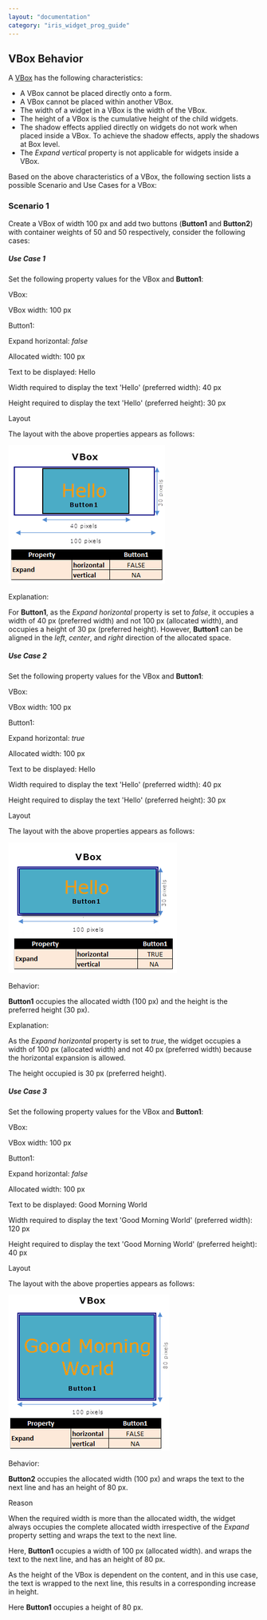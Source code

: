 ```yaml
---
layout: "documentation"
category: "iris_widget_prog_guide"
---
```

                              

VBox Behavior
-------------

A [VBox](VBox.html) has the following characteristics:

*   A VBox cannot be placed directly onto a form.
*   A VBox cannot be placed within another VBox.
*   The width of a widget in a VBox is the width of the VBox.
*   The height of a VBox is the cumulative height of the child widgets.
*   The shadow effects applied directly on widgets do not work when placed inside a VBox. To achieve the shadow effects, apply the shadows at Box level.
*   The _Expand vertical_ property is not applicable for widgets inside a VBox.

Based on the above characteristics of a VBox, the following section lists a possible Scenario and Use Cases for a VBox:

### Scenario 1

Create a VBox of width 100 px and add two buttons (**Button1** and **Button2**) with container weights of 50 and 50 respectively, consider the following cases:

##### Use Case 1

Set the following property values for the VBox and **Button1**:

VBox:

VBox width: 100 px

Button1:

Expand horizontal: _false_

Allocated width: 100 px

Text to be displayed: Hello

Width required to display the text 'Hello' (preferred width): 40 px

Height required to display the text 'Hello' (preferred height): 30 px

Layout

The layout with the above properties appears as follows:

![Button Expand horizontal false](Resources/Images/V-B-E--Hf.png)

Explanation:

For **Button1**, as the _Expand_ _horizontal_ property is set to _false_, it occupies a width of 40 px (preferred width) and not 100 px (allocated width), and occupies a height of 30 px (preferred height). However, **Button1** can be aligned in the _left_, _center_, and _right_ direction of the allocated space.

##### Use Case 2

Set the following property values for the VBox and **Button1**:

VBox:

VBox width: 100 px

Button1:

Expand horizontal: _true_

Allocated width: 100 px

Text to be displayed: Hello

Width required to display the text 'Hello' (preferred width): 40 px

Height required to display the text 'Hello' (preferred height): 30 px

Layout

The layout with the above properties appears as follows:

![Button with horizontal expand true](Resources/Images/V-B-E--Ht.png)

Behavior:

**Button1** occupies the allocated width (100 px) and the height is the preferred height (30 px).

Explanation:

As the _Expand horizontal_ property is set to _true_, the widget occupies a width of 100 px (allocated width) and not 40 px (preferred width) because the horizontal expansion is allowed.

The height occupied is 30 px (preferred height).

##### Use Case 3

Set the following property values for the VBox and **Button1**:

VBox:

VBox width: 100 px

Button1:

Expand horizontal: _false_

Allocated width: 100 px

Text to be displayed: Good Morning World

Width required to display the text 'Good Morning World' (preferred width): 120 px

Height required to display the text 'Good Morning World' (preferred height): 40 px

Layout

The layout with the above properties appears as follows:

![Large text with horizontal expand false](Resources/Images/V-B-E--Hf-LT.png)

Behavior:

**Button2** occupies the allocated width (100 px) and wraps the text to the next line and has an height of 80 px.

Reason

When the required width is more than the allocated width, the widget always occupies the complete allocated width irrespective of the _Expand_ property setting and wraps the text to the next line.

Here, **Button1** occupies a width of 100 px (allocated width). and wraps the text to the next line, and has an height of 80 px.

As the height of the VBox is dependent on the content, and in this use case, the text is wrapped to the next line, this results in a corresponding increase in height.

Here **Button1** occupies a height of 80 px.


